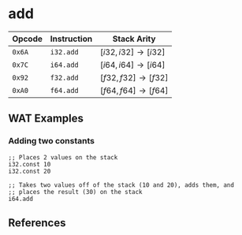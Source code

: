 
# add

<!--  -->



| Opcode | Instruction | Stack Arity |
|--------|-------------|-------------|
| `0x6A` | `i32.add`   | $[ i32, i32 ] \to [ i32 ]$ |
| `0x7C` | `i64.add`   | $[ i64, i64 ] \to [ i64 ]$ |
| `0x92` | `f32.add`   | $[ f32, f32 ] \to [ f32 ]$ |
| `0xA0` | `f64.add`   | $[ f64, f64 ] \to [ f64 ]$ |



## WAT Examples

### Adding two constants

```wasm
;; Places 2 values on the stack
i32.const 10
i32.const 20

;; Takes two values off of the stack (10 and 20), adds them, and
;; places the result (30) on the stack
i64.add
```



## References

[^§2.4.1]: _WebAssembly Core Specification, Structure, Numeric Instructions_ - <https://webassembly.github.io/spec/core/bikeshed/#numeric-instructions%E2%91%A0>
<!-- [^§4.4.1.1]: _WebAssembly Core Specification, Execution, Numeric Instructions, t.const c_ - <https://webassembly.github.io/spec/core/bikeshed/#-tmathsfhrefsyntax-instr-numericmathsfconstc%E2%91%A0> -->

